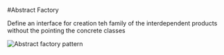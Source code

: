 #Abstract Factory

Define an interface for creation teh family of the interdependent products without the pointing the concrete classes

![Abstract factory pattern](https://user-images.githubusercontent.com/7755430/63353595-a6457e80-c36b-11e9-9eed-8749cf215a43.png)
